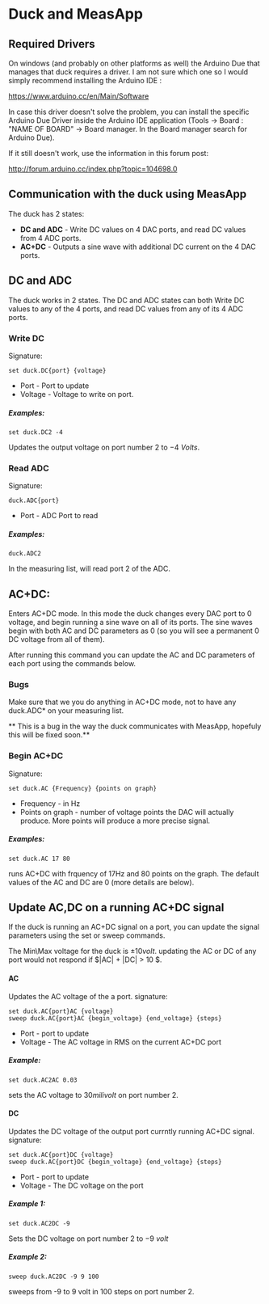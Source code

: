 # Duck and MeasApp
<!---
	This file looks much better if you open it from here:
		https://github.com/tomirendo/lab_repo/blob/master/Duck%20and%20MeasApp.md

	Alternatively, you can open this file locally in Chrome if you have the "MarkDown Preview Plus" plugin with "Allow access to file URLs" enabled (can be done here: "chrome://extensions/")

	To see the Math properly, check "Enable LaTeX delimiters" in the "MarkDown Preview Plus" plugin settings.
	
-->
## Required Drivers
On windows (and probably on other platforms as well) the Arduino Due that manages that duck requires a driver. I am not sure which one so I would simply recommend installing the Arduino IDE :

https://www.arduino.cc/en/Main/Software

In case this driver doesn't solve the problem, you can install the specific Arduino Due Driver inside the Arduino IDE application (Tools -> Board : "NAME OF BOARD" -> Board manager. In the Board manager search for Arduino Due).

If it still doesn't work, use the information in this forum post:

http://forum.arduino.cc/index.php?topic=104698.0

## Communication with the duck using MeasApp

The duck has 2 states:
* __**DC and ADC**__ - Write DC values on 4 DAC ports, and read DC values from 4 ADC ports.
* __**AC+DC**__ - Outputs a sine wave with additional DC current on the 4 DAC ports.


## DC and ADC

The duck works in 2 states. The DC and ADC states can both Write DC values to any of the 4 ports, and read DC values from any of its 4 ADC ports. 

### Write DC
Signature:


	set duck.DC{port} {voltage}

* Port - Port to update
* Voltage - Voltage to write on port.

##### Examples:
	
	set duck.DC2 -4

Updates the output voltage on port number 2 to $-4 \ Volts$.


### Read ADC
Signature:

	duck.ADC{port}

* Port - ADC Port to read

##### Examples:
	
	duck.ADC2 

In the measuring list, will read port 2 of the ADC.

	
## AC+DC:

Enters AC+DC mode. In this mode the duck changes every DAC port to 0 voltage, and begin running a sine wave on all of its ports. The sine waves begin with both AC and DC parameters as 0 (so you will see a permanent 0 DC voltage from all of them). 

After running this command you can update the AC and DC parameters of each port using the commands below.


### Bugs
Make sure that we you do anything in AC+DC mode, not to have any duck.ADC* on your measuring list.

** This is a bug in the way the duck communicates with MeasApp, hopefuly this will be fixed soon.** 

### Begin AC+DC
Signature:


	set duck.AC {Frequency} {points on graph}

* Frequency - in Hz
* Points on graph - number of voltage points the DAC will actually produce. More points will produce a more precise signal.

##### Examples:
	
	set duck.AC 17 80

runs AC+DC with frquency of 17Hz and 80 points on the graph. The default values of the AC and DC are 0 (more details are below).

## Update AC,DC on a running AC+DC signal

If the duck is running an AC+DC signal on a port, you can update the signal parameters using the set or sweep commands.

The Min\Max voltage for the duck is $\pm 10 volt$. updating the AC or DC of any port would not respond if $|AC| + |DC| > 10 $.
#### AC
Updates the AC voltage of the a port.
signature:

	set duck.AC{port}AC {voltage}
	sweep duck.AC{port}AC {begin_voltage} {end_voltage} {steps}

* Port - port to update
* Voltage - The AC voltage in RMS on the current AC+DC port

##### Example:
	
	set duck.AC2AC 0.03

sets the AC voltage to $30 milivolt$ on port number 2.

#### DC
Updates the DC voltage of the output port currntly running AC+DC signal.
signature:
	
	set duck.AC{port}DC {voltage}  
	sweep duck.AC{port}DC {begin_voltage} {end_voltage} {steps}

* Port - port to update
* Voltage - The DC voltage on the port

##### Example 1:
	
	set duck.AC2DC -9

Sets the DC voltage on port number 2 to $-9 \ volt$

##### Example 2:	

	sweep duck.AC2DC -9 9 100

sweeps from -9 to 9 volt in 100 steps on port number 2.